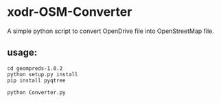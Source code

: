 # xodr-OSM-Converter

A simple python script to convert OpenDrive file into OpenStreetMap file.


## usage:
```
cd geompreds-1.0.2
python setup.py install
pip install pyqtree

python Converter.py
```